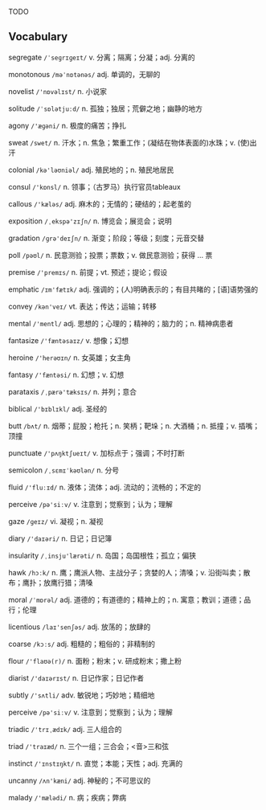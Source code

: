 TODO



## Vocabulary

segregate `/ˈseɡrɪɡeɪt/` v. 分离；隔离；分凝；adj. 分离的

monotonous `/məˈnɒtənəs/` adj. 单调的，无聊的

novelist `/'nɒvəlɪst/` n. 小说家

solitude `/ˈsɒlətjuːd/` n. 孤独；独居；荒僻之地；幽静的地方

agony `/'æɡəni/` n. 极度的痛苦；挣扎

sweat `/swet/` n. 汗水；n. 焦急；繁重工作；(凝结在物体表面的)水珠；v. (使)出汗

colonial `/kə'ləʊniəl/` adj. 殖民地的；n. 殖民地居民

consul `/'kɒnsl/` n. 领事；（古罗马）执行官员tableaux

callous `/'kæləs/` adj. 麻木的；无情的；硬结的；起老茧的

exposition `/ˌekspə'zɪʃn/` n. 博览会；展览会；说明

gradation `/ɡrə'deɪʃn/` n. 渐变；阶段；等级；刻度；元音交替

poll `/pəʊl/` n. 民意测验；投票；票数；v. 做民意测验；获得 ... 票

premise `/'premɪs/` n. 前提；vt. 预述；提论；假设

emphatic `/ɪm'fætɪk/` adj. 强调的；(人)明确表示的；有目共睹的；[语]语势强的

convey `/kən'veɪ/` vt. 表达；传达；运输；转移

mental `/'mentl/` adj. 思想的；心理的；精神的；脑力的；n. 精神病患者

fantasize `/'fæntəsaɪz/` v. 想像；幻想

heroine `/'herəʊɪn/` n. 女英雄；女主角

fantasy `/'fæntəsi/` n. 幻想；v. 幻想

parataxis `/ˌpærə'tæksɪs/` n. 并列；意合

biblical `/'bɪblɪkl/` adj. 圣经的

butt `/bʌt/` n. 烟蒂；屁股；枪托；n. 笑柄；靶垛；n. 大酒桶；n. 抵撞；v. 插嘴；顶撞

punctuate `/'pʌŋktʃueɪt/` v. 加标点于；强调；不时打断

semicolon `/ˌsɛmɪˈkəʊlən/` n. 分号

fluid `/'fluːɪd/` n. 液体；流体；adj. 流动的；流畅的；不定的

perceive `/pə'siːv/` v. 注意到；觉察到；认为；理解

gaze `/ɡeɪz/` vi. 凝视；n. 凝视

diary `/'daɪəri/` n. 日记；日记簿

insularity `/ˌinsju'lærəti/` n. 岛国；岛国根性；孤立；偏狭

hawk `/hɔːk/` n. 鹰；鹰派人物、主战分子；贪婪的人；清嗓；v. 沿街叫卖；散布；鹰扑；放鹰行猎；清嗓

moral `/ˈmɒrəl/` adj. 道德的；有道德的；精神上的；n. 寓意；教训；道德；品行；伦理

licentious `/laɪ'senʃəs/` adj. 放荡的；放肆的

coarse `/kɔːs/` adj. 粗糙的；粗俗的；非精制的

flour `/'flaʊə(r)/` n. 面粉；粉末；v. 研成粉末；撒上粉

diarist `/'daɪərɪst/` n. 日记作家；日记作者

subtly `/'sʌtli/` adv. 敏锐地；巧妙地；精细地

perceive `/pə'siːv/` v. 注意到；觉察到；认为；理解

triadic `/'trɪˌædɪk/` adj. 三人组合的

triad `/'traɪæd/` n. 三个一组；三合会；<音>三和弦

instinct `/'ɪnstɪŋkt/` n. 直觉；本能；天性；adj. 充满的

uncanny `/ʌn'kæni/` adj. 神秘的；不可思议的

malady `/'mælədi/` n. 病；疾病；弊病